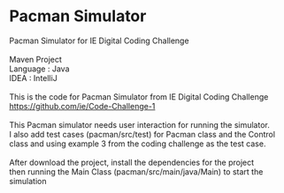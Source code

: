 # Pacman Simulator
Pacman Simulator for IE Digital Coding Challenge
<br>
<br>Maven Project
<br>Language : Java
<br>IDEA : IntelliJ
<br>
<br>This is the code for Pacman Simulator from IE Digital Coding Challenge https://github.com/ie/Code-Challenge-1
<br>
<br>This Pacman simulator needs user interaction for running the simulator.
<br>I also add test cases (pacman/src/test) for Pacman class and the Control class and using example 3 from the coding challenge as the test case. 
<br>
<br> After download the project, install the dependencies for the project
<br> then running the Main Class (pacman/src/main/java/Main) to start the simulation

